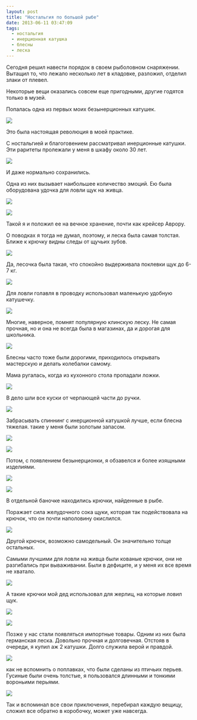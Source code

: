 ```yaml
---
layout: post
title: "Ностальгия по большой рыбе"
date: 2013-06-11 03:47:09
tags:
  - ностальгия
  - инерционная катушка
  - блесны
  - леска
---
```

Сегодня решил навести порядок в своем рыболовном снаряжении. Вытащил то,
что лежало несколько лет в кладовке, разложил, отделил злаки от плевел. 

Некоторые вещи оказались совсем еще пригодными, другие годятся только в
музей.

Попалась одна из первых моих безынерционных катушек.

![](http://fishingguru.ru/uploads/images/00/00/01/2013/06/11/e9e882.jpg)

Это была настоящая революция в моей практике.

С ностальгией и благоговением рассматривал инерционные катушки. Эти
раритеты пролежали у меня в шкафу около 30 лет.

![](http://fishingguru.ru/uploads/images/00/00/01/2013/06/11/7c1d89.jpg)

И даже нормально сохранились.

Одна из них вызывает наибольшее количество эмоций. Ею была оборудована
удочка для ловли щук на живца.

![](http://fishingguru.ru/uploads/images/00/00/01/2013/06/11/4ac249.jpg)

![](http://fishingguru.ru/uploads/images/00/00/01/2013/06/11/b03719.jpg)

Такой я и положил ее на вечное хранение, почти как крейсер Аврору.

О поводках я тогда не думал, поэтому, и леска была самая толстая. Ближе
к крючку видны следы от щучьих зубов.

![](http://fishingguru.ru/uploads/images/00/00/01/2013/06/11/388528.jpg)

Да, лесочка была такая, что спокойно выдерживала поклевки щук до 6-7 кг.

![](http://fishingguru.ru/uploads/images/00/00/01/2013/06/11/d7bf7c.jpg)

Для ловли голавля в проводку использовал маленькую удобную катушечку.

![](http://fishingguru.ru/uploads/images/00/00/01/2013/06/11/321497.jpg)

Многие, наверное, помнят популярную клинскую леску. Не самая прочная, но
и она не всегда была в магазинах, да и дорогая для школьника.

![](http://fishingguru.ru/uploads/images/00/00/01/2013/06/11/0ff0a5.jpg)

Блесны часто тоже были дорогими, приходилось открывать мастерскую и
делать колебалки самому.

Мама ругалась, когда из кухонного стола пропадали ложки.

![](http://fishingguru.ru/uploads/images/00/00/01/2013/06/11/1cc58c.jpg)

В дело шли все куски от черпающей части до ручки.

![](http://fishingguru.ru/uploads/images/00/00/01/2013/06/11/24471c.jpg)

Забрасывать спиннинг с инерционной катушкой лучше, если блесна тяжелая.
такие у меня были золотым запасом.

![](http://fishingguru.ru/uploads/images/00/00/01/2013/06/11/83d025.jpg)

![](http://fishingguru.ru/uploads/images/00/00/01/2013/06/11/90cc3e.jpg)

Потом, с появлением безынерционки, я обзавелся и более изящными
изделиями.

![](http://fishingguru.ru/uploads/images/00/00/01/2013/06/11/4f182a.jpg)

![](http://fishingguru.ru/uploads/images/00/00/01/2013/06/11/ef25b1.jpg)

В отдельной баночке находились крючки, найденные в рыбе.

Поражает сила желудочного сока щуки, которая так подействовала на
крючок, что он почти наполовину окислился.

![](http://fishingguru.ru/uploads/images/00/00/01/2013/06/11/90c97b.jpg)

Другой крючок, возможно самодельный. Он значительно толще остальных.

Самыми лучшими для ловли на живца были кованые крючки, они не
разгибались при вываживании. Были в дефиците, и у меня их все время не
хватало.

![](http://fishingguru.ru/uploads/images/00/00/01/2013/06/11/a7e157.jpg)

А такие крючки мой дед использовал для жерлиц, на которые ловил щук.

![](http://fishingguru.ru/uploads/images/00/00/01/2013/06/11/6eddd5.jpg)

![](http://fishingguru.ru/uploads/images/00/00/01/2013/06/11/f7b7f6.jpg)

Позже у нас стали появляться импортные товары. Одним из них была
германская леска. Довольно прочная и долговечная. Отстояв в очереди, я
купил аж 2 катушки. Долго служила верой и правдой.

![](http://fishingguru.ru/uploads/images/00/00/01/2013/06/11/11e70b.jpg)

как не вспомнить о поплавках, что были сделаны из птичьих перьев.
Гусиные были очень толстые, я пользовался длинными и тонкими вороньими
перьями.

![](http://fishingguru.ru/uploads/images/00/00/01/2013/06/11/1c3889.jpg)

Так и вспоминал все свои приключения, перебирал каждую вещицу, сложил
все обратно в коробочку, может уже навсегда.

